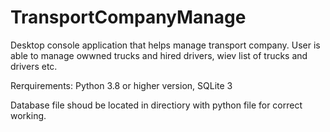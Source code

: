 # TransportCompanyManage
Desktop console application that helps manage transport company. User is able to manage owwned trucks and hired drivers, wiev list of trucks and drivers etc.

Rerquirements:
Python 3.8 or higher version, 
SQLite 3 

Database file shoud be located in directiory with python file for correct working.

